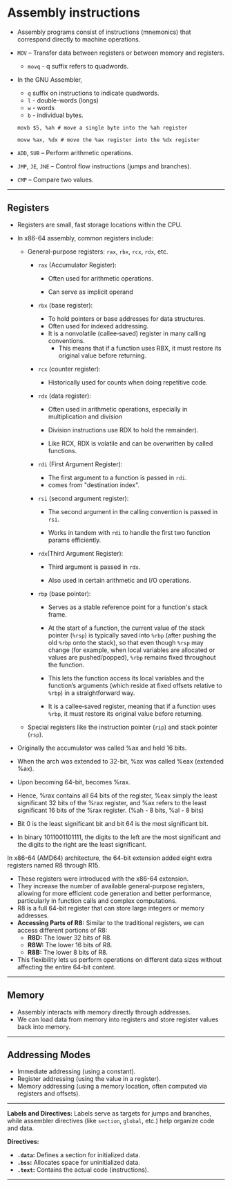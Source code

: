 # Assembly instructions

- Assembly programs consist of instructions (mnemonics) that correspond directly to machine operations.
- `MOV` – Transfer data between registers or between memory and registers.

  - `movq` - q suffix refers to quadwords.

- In the GNU Assembler, 

  - `q` suffix on instructions to indicate quadwords.
  - `l` - double-words (longs)
  - `w` - words
  - `b` - individual bytes.

  ```assembly
  movb $5, %ah # move a single byte into the %ah register
  
  movw %ax, %dx # move the %ax register into the %dx register
  ```
  
- `ADD`, `SUB` – Perform arithmetic operations.
- `JMP`, `JE`, `JNE` – Control flow instructions (jumps and branches).
- `CMP` – Compare two values.

---

## Registers

- Registers are small, fast storage locations within the CPU. 

- In x86-64 assembly, common registers include:

  - General-purpose registers: `rax`, `rbx`, `rcx`, `rdx`, etc.
    - `rax` (Accumulator Register):
      - Often used for arithmetic operations.
  
      - Can serve as implicit operand
  
    - `rbx` (base register):
      - To hold pointers or base addresses for data structures.
      - Often used for indexed addressing. 
      - It is a nonvolatile (callee‑saved) register in many calling conventions. 
        - This means that if a function uses RBX, it must restore its original value before returning.
  
    - `rcx` (counter register):
      - Historically used for counts when doing repetitive code.
  
    - `rdx` (data register):
      - Often used in arithmetic operations, especially in multiplication and division 
  
      - Division instructions use RDX to hold the remainder).
  
      - Like RCX, RDX is volatile and can be overwritten by called functions.
  
    - `rdi` (First Argument Register): 
      - The first argument to a function is passed in `rdi`.
      - comes from "destination index".
  
    - `rsi` (second argument register):
      - The second argument in the calling convention is passed in `rsi`.
  
      - Works in tandem with `rdi` to handle the first two function params efficiently.
  
    - `rdx`(Third Argument Register):
      - Third argument is passed in `rdx`.
  
      - Also used in certain arithmetic and I/O operations.
  
    - `rbp` (base pointer): 
      - Serves as a stable reference point for a function's stack frame.
  
      - At the start of a function, the current value of the stack pointer (`%rsp`) is typically saved into `%rbp` (after pushing the old `%rbp` onto the stack), so that even though `%rsp` may change (for example, when local variables are allocated or values are pushed/popped), `%rbp` remains fixed throughout the function. 
  
      - This lets the function access its local variables and the function’s arguments (which reside at fixed offsets relative to `%rbp`) in a straightforward way. 
  
      - It is a callee‑saved register, meaning that if a function uses `%rbp`, it must restore its original value before returning.
  
  - Special registers like the instruction pointer (`rip`) and stack pointer (`rsp`).
- Originally the accumulator was called %ax and held 16 bits.
- When the arch was extended to 32-bit, %ax was called %eax (extended %ax).
- Upon becoming 64-bit, becomes %rax.
- Hence, %rax contains all 64 bits of the register, %eax simply the least significant 32 bits of the %rax register, and %ax refers to the least significant 16 bits of the %rax register. (%ah - 8 bits, %al - 8 bits)
- Bit 0 is the least significant bit and bit 64 is the most significant bit.
- In binary 1011001101111, the digits to the left are the most significant and the digits to the right are the least significant.



In x86-64 (AMD64) architecture, the 64-bit extension added eight extra registers named R8 through R15.

- These registers were introduced with the x86-64 extension. 
- They increase the number of available general-purpose registers, allowing for more efficient code generation and better performance, particularly in function calls and complex computations.
- R8 is a full 64-bit register that can store large integers or memory addresses.
- **Accessing Parts of R8:**
  Similar to the traditional registers, we can access different portions of R8:
  - **R8D:** The lower 32 bits of R8.
  - **R8W:** The lower 16 bits of R8.
  - **R8B:** The lower 8 bits of R8.
- This flexibility lets us perform operations on different data sizes without affecting the entire 64-bit content.

---

## Memory

- Assembly interacts with memory directly through addresses. 
- We can load data from memory into registers and store register values back into memory.

---

## Addressing Modes

- Immediate addressing (using a constant).
- Register addressing (using the value in a register).
- Memory addressing (using a memory location, often computed via registers and offsets).

---

**Labels and Directives:**
 Labels serve as targets for jumps and branches, while assembler directives (like `section`, `global`, etc.) help organize code and data.

**Directives:** 

- **`.data`:** Defines a section for initialized data.
- **`.bss`:** Allocates space for uninitialized data.
- **`.text`:** Contains the actual code (instructions).

---